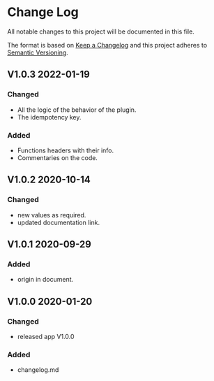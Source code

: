 # Change Log
All notable changes to this project will be documented in this file.

The format is based on [Keep a Changelog](http://keepachangelog.com/)
and this project adheres to [Semantic Versioning](http://semver.org/).

## V1.0.3 2022-01-19
### Changed
- All the logic of the behavior of the plugin.
- The idempotency key.

### Added
- Functions headers with their info.
- Commentaries on the code.

## V1.0.2 2020-10-14
### Changed
- new values as required.
- updated documentation link.

## V1.0.1 2020-09-29
### Added
- origin in document.

## V1.0.0 2020-01-20
### Changed
- released app V1.0.0
### Added
- changelog.md

